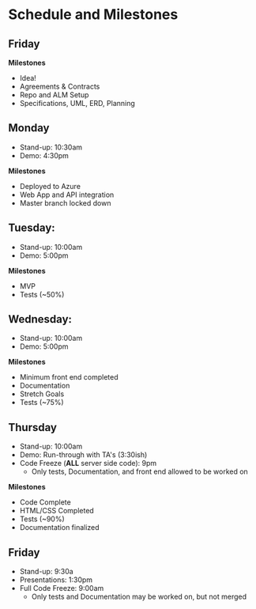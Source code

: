 # Schedule and Milestones

## Friday

**Milestones**

- Idea!
- Agreements & Contracts
- Repo and ALM Setup
- Specifications, UML, ERD, Planning

## Monday

- Stand-up: 10:30am
- Demo: 4:30pm

**Milestones**

- Deployed to Azure
- Web App and API integration
- Master branch locked down

## Tuesday:

- Stand-up: 10:00am
- Demo: 5:00pm

**Milestones**

- MVP
- Tests (~50%)

## Wednesday:

- Stand-up: 10:00am
- Demo: 5:00pm

**Milestones**

- Minimum front end completed
- Documentation
- Stretch Goals
- Tests (~75%)

## Thursday

- Stand-up: 10:00am
- Demo: Run-through with TA's (3:30ish)
- Code Freeze (**ALL** server side code): 9pm
  - Only tests, Documentation, and front end allowed to be worked on

**Milestones**

- Code Complete
- HTML/CSS Completed
- Tests (~90%)
- Documentation finalized

## Friday

- Stand-up: 9:30a
- Presentations: 1:30pm
- Full Code Freeze: 9:00am
  - Only tests and Documentation may be worked on, but not merged
